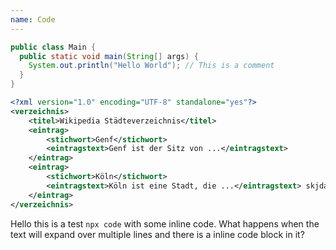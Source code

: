 ```yaml
---
name: Code
---
```


```java
public class Main {
  public static void main(String[] args) {
    System.out.println("Hello World"); // This is a comment
  }
}
```

```xml
<?xml version="1.0" encoding="UTF-8" standalone="yes"?>
<verzeichnis>
    <titel>Wikipedia Städteverzeichnis</titel>
    <eintrag>
        <stichwort>Genf</stichwort>
        <eintragstext>Genf ist der Sitz von ...</eintragstext>
    </eintrag>
    <eintrag>
        <stichwort>Köln</stichwort>
        <eintragstext>Köln ist eine Stadt, die ...</eintragstext> skjdafj safj sfkj safjskf asfj sa
    </eintrag>
</verzeichnis>
```

Hello this is a test `npx code` with some inline code. What happens when the text will expand over multiple lines and there is a inline code block in it?

